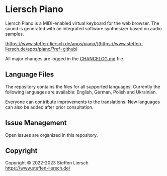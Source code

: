 # Liersch Piano

Liersch Piano is a MIDI-enabled virtual keyboard for the web browser. The sound is generated with an integrated software synthesizer based on audio samples.

[https://www.steffen-liersch.de/apps/piano/](https://www.steffen-liersch.de/apps/piano/?ref=github)

All major changes are logged in the [CHANGELOG.md](https://github.com/steffen-liersch/Liersch-Piano/blob/main/CHANGELOG.md) file.

## Language Files

The repository contains the files for all supported languages. Currently the following languages are available: English, German, Polish and Ukrainian.

Everyone can contribute improvements to the translations. New languages can also be added after prior consultation.

## Issue Management

Open issues are organized in this repository.

## Copyright

Copyright © 2022-2023 Steffen Liersch  
https://www.steffen-liersch.de/
